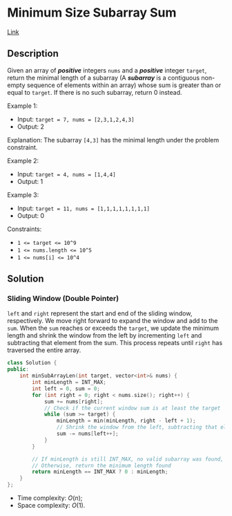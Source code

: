 # Minimum Size Subarray Sum

[Link](https://leetcode.com/problems/minimum-size-subarray-sum/description/)

## Description

Given an array of ***positive*** integers `nums` and a ***positive*** integer `target`, return the minimal length of a subarray (A ***subarray*** is a contiguous non-empty sequence of elements within an array) whose sum is greater than or equal to `target`. If there is no such subarray, return 0 instead.

Example 1:

- Input: `target = 7, nums = [2,3,1,2,4,3]`
- Output: 2

Explanation: The subarray `[4,3]` has the minimal length under the problem constraint.

Example 2:

- Input: `target = 4, nums = [1,4,4]`
- Output: 1

Example 3:

- Input: `target = 11, nums = [1,1,1,1,1,1,1,1]`
- Output: 0

Constraints:

- `1 <= target <= 10^9`
- `1 <= nums.length <= 10^5`
- `1 <= nums[i] <= 10^4`

## Solution

### Sliding Window (Double Pointer)

`left` and `right` represent the start and end of the sliding window, respectively. We move right forward to expand the window and add to the `sum`. When the `sum` reaches or exceeds the `target`, we update the minimum length and shrink the window from the left by incrementing `left` and subtracting that element from the sum. This process repeats until `right` has traversed the entire array.

```C++
class Solution {
public:
    int minSubArrayLen(int target, vector<int>& nums) {
        int minLength = INT_MAX;
        int left = 0, sum = 0;
        for (int right = 0; right < nums.size(); right++) {
            sum += nums[right];
            // Check if the current window sum is at least the target
            while (sum >= target) {
                minLength = min(minLength, right - left + 1);
                // Shrink the window from the left, subtracting that element from the sum
                sum -= nums[left++];
            }
        }

        // If minLength is still INT_MAX, no valid subarray was found, return 0
        // Otherwise, return the minimum length found
        return minLength == INT_MAX ? 0 : minLength;
    }
};
```

- Time complexity: $O(n)$;
- Space complexity: $O(1)$.
